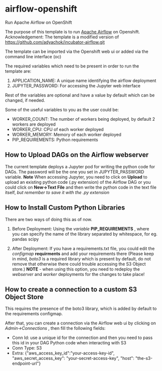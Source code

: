 # airflow-openshift
Run Apache Airflow on OpenShift

The purpose of this template is to run [Apache Airflow](https://airflow.apache.org) on Openshift. Acknowledgement: The template is a modified version of https://github.com/adyachok/incubator-airflow.git

The template can be imported via the Openshift web ui or added via the command line interface (oc)

The required variables which need to be present in order to run the template are:

1. APPLICATION_NAME: A unique name identifying the airflow deployment
2. JUPYTER_PASSWORD: For accessing the Jupyter web interface

Rest of the variables are optional and have a value by default which can be changed, if needed.

Some of the useful variables to you as the user could be:

- WORKER_COUNT: The number of workers being deployed, by default 2 workers are deployed
- WORKER_CPU: CPU of each worker deployed
- WORKER_MEMORY: Memory of each worker deployed
- PIP_REQUIREMENTS: Python requirements

## How to Upload DAGs on the Airflow webserver

The current template deploys a Jupyter pod for writing the python code for DAGs. The password will be the one you set in JUPYTER_PASSWORD variable.
**Note** When accessing Jupyter, you need to click on **Upload** to upload an existing python code (.py extension) of the Airflow DAG or you could click on **New->Text File** and then write the python code in the text file itself, *but remember to save it with the .py extension*

## How to Install Custom Python Libraries

There are two ways of doing this as of now. 

1. Before Deployment: Using the *variable* **PIP_REQUIREMENTS** , where you can specify the name of the library separated by whitespace, for eg. pandas scipy

2. After Deployment: If you have a requirements.txt file, you could edit the *configmap* **requirments** and add your requirements there (Please keep in mind, *boto3* is a required library which is present by default, do not remove that otherwise there could trouble accessing the S3 Object store.) 
**NOTE** - when using this option, you need to redeploy the *webserver* and *worker* deployments for the changes to take place!

## How to create a connection to a custom S3 Object Store

This requires the presence of the boto3 library, which is added by default to the requirements configmap.

After that, you can create a connection via the Airflow web ui by clicking on *Admin->Connections* , then fill the following fields:

* Conn Id: use a unique id for the connection and then you need to pass this id in your DAG Python code when interacting with S3
* Conn Type: S3
* Extra: {"aws\_access\_key\_id":"your-access-key-id", "aws\_secret\_access\_key": "your-secret-access-key", "host": "the-s3-endpoint-url"}

